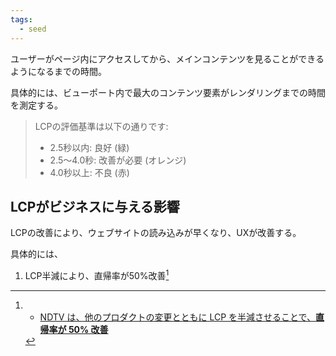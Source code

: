```yaml
---
tags:
  - seed
---
```

ユーザーがページ内にアクセスしてから、メインコンテンツを見ることができるようになるまでの時間。

具体的には、ビューポート内で最大のコンテンツ要素がレンダリングまでの時間を測定する。

> LCPの評価基準は以下の通りです[](https://developer.chrome.com/docs/lighthouse/performance/lighthouse-largest-contentful-paint)[](https://www.seohacks.net/blog/14601/):
>
>- 2.5秒以内: 良好 (緑)
>- 2.5〜4.0秒: 改善が必要 (オレンジ)
>- 4.0秒以上: 不良 (赤)

## LCPがビジネスに与える影響

LCPの改善により、ウェブサイトの読み込みが早くなり、UXが改善する。

具体的には、

1. LCP半減により、直帰率が50%改善[^1]


[^1]: - [NDTV は、他のプロダクトの変更とともに LCP を半減させることで、**直帰率が 50% 改善**](https://web.dev/ndtv)